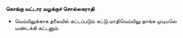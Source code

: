 **கொங்கு வட்டார வழக்குச் சொல்லகராதி**
- வெய்யிலுக்காக தலையில் கட்டப்படும் கட்டு.மாதிவெய்யிலு தாங்க முடியலெ மண்டக்கி கட்டனும்.


